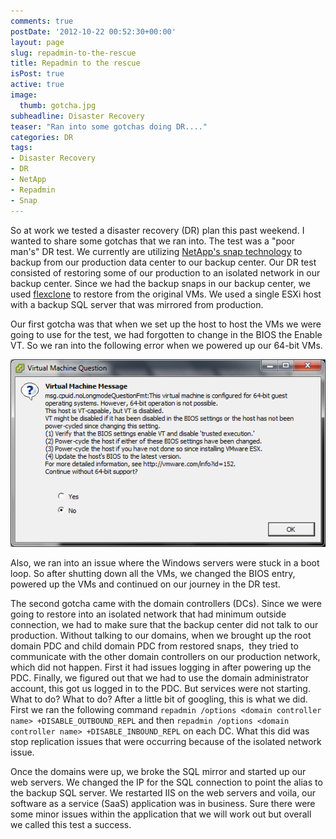 ```yaml
---
comments: true
postDate: '2012-10-22 00:52:30+00:00'
layout: page
slug: repadmin-to-the-rescue
title: Repadmin to the rescue
isPost: true
active: true
image:
  thumb: gotcha.jpg
subheadline: Disaster Recovery
teaser: "Ran into some gotchas doing DR...."
categories: DR
tags:
- Disaster Recovery
- DR
- NetApp
- Repadmin
- Snap
---
```


So at work we tested a disaster recovery (DR) plan this past weekend. I wanted to share some gotchas that we ran into. The test was a "poor man's" DR test. We currently are utilizing [NetApp's snap technology](http://communities.vmware.com/blogs/nickhowell/2010/03/31/netapp-snap-what-does-it-all-mean) to backup from our production data center to our backup center. Our DR test consisted of restoring some of our production to an isolated network in our backup center. Since we had the backup snaps in our backup center, we used [flexclone](http://www.netapp.com/us/products/platform-os/flexclone.html) to restore from the original VMs. We used a single ESXi host with a backup SQL server that was mirrored from production.<!-- more -->

Our first gotcha was that when we set up the host to host the VMs we were going to use for the test, we had forgotten to change in the BIOS the Enable VT. So we ran into the following error when we powered up our 64-bit VMs.

![Description: VM error](/images/vm-error.png)

Also, we ran into an issue where the Windows servers were stuck in a boot loop. So after shutting down all the VMs, we changed the BIOS entry, powered up the VMs and continued on our journey in the DR test.

The second gotcha came with the domain controllers (DCs). Since we were going to restore into an isolated network that had minimum outside connection, we had to make sure that the backup center did not talk to our production. Without talking to our domains, when we brought up the root domain PDC and child domain PDC from restored snaps,  they tried to communicate with the other domain controllers on our production network, which did not happen. First it had issues logging in after powering up the PDC. Finally, we figured out that we had to use the domain administrator account, this got us logged in to the PDC. But services were not starting. What to do? What to do? After a little bit of googling, this is what we did. First we ran the following command ```repadmin /options <domain controller name> +DISABLE_OUTBOUND_REPL``` and then ```repadmin /options <domain controller name> +DISABLE_INBOUND_REPL``` on each DC. What this did was stop replication issues that were occurring because of the isolated network issue.

Once the domains were up, we broke the SQL mirror and started up our web servers. We changed the IP for the SQL connection to point the alias to the backup SQL server. We restarted IIS on the web servers and voila, our software as a service (SaaS) application was in business. Sure there were some minor issues within the application that we will work out but overall we called this test a success.
